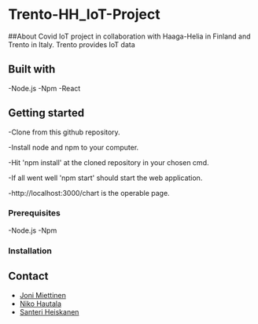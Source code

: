 # Trento-HH_IoT-Project
##About
Covid IoT project in collaboration with Haaga-Helia in Finland and Trento in Italy.
Trento provides IoT data 

## Built with
-Node.js
-Npm
-React

## Getting started
-Clone from this github repository.

-Install node and npm to your computer.

-Hit 'npm install' at the cloned repository in your chosen cmd.

-If all went well 'npm start' should start the web application.

-http://localhost:3000/chart is the operable page.

### Prerequisites
-Node.js
-Npm

### Installation

## Contact

* []() [Joni Miettinen](https://github.com/Jonnemanni)
* []() [Niko Hautala](https://github.com/Epoggi)
* []() [Santeri Heiskanen](https://github.com/sunfallsande)
